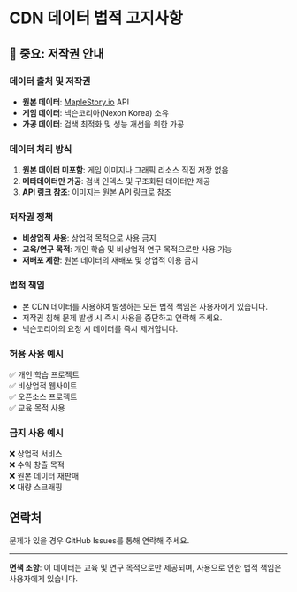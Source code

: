 # CDN 데이터 법적 고지사항

## 🚨 중요: 저작권 안내

### 데이터 출처 및 저작권
- **원본 데이터**: [MapleStory.io](https://maplestory.io) API
- **게임 데이터**: 넥슨코리아(Nexon Korea) 소유
- **가공 데이터**: 검색 최적화 및 성능 개선을 위한 가공

### 데이터 처리 방식
1. **원본 데이터 미포함**: 게임 이미지나 그래픽 리소스 직접 저장 없음
2. **메타데이터만 가공**: 검색 인덱스 및 구조화된 데이터만 제공
3. **API 링크 참조**: 이미지는 원본 API 링크로 참조

### 저작권 정책
- **비상업적 사용**: 상업적 목적으로 사용 금지
- **교육/연구 목적**: 개인 학습 및 비상업적 연구 목적으로만 사용 가능
- **재배포 제한**: 원본 데이터의 재배포 및 상업적 이용 금지

### 법적 책임
- 본 CDN 데이터를 사용하여 발생하는 모든 법적 책임은 사용자에게 있습니다.
- 저작권 침해 문제 발생 시 즉시 사용을 중단하고 연락해 주세요.
- 넥슨코리아의 요청 시 데이터를 즉시 제거합니다.

### 허용 사용 예시
✅ 개인 학습 프로젝트  
✅ 비상업적 웹사이트  
✅ 오픈소스 프로젝트  
✅ 교육 목적 사용  

### 금지 사용 예시
❌ 상업적 서비스  
❌ 수익 창출 목적  
❌ 원본 데이터 재판매  
❌ 대량 스크래핑  

## 연락처
문제가 있을 경우 GitHub Issues를 통해 연락해 주세요.

---
**면책 조항**: 이 데이터는 교육 및 연구 목적으로만 제공되며, 사용으로 인한 법적 책임은 사용자에게 있습니다.